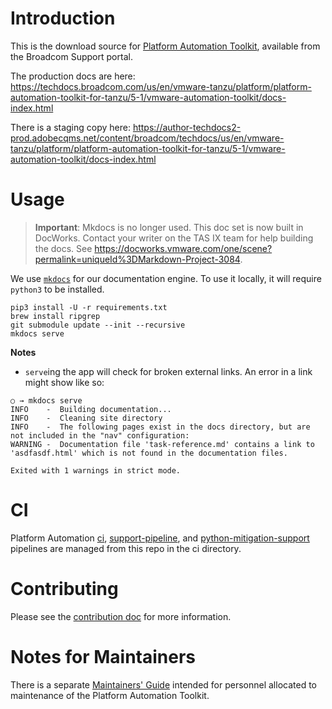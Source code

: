 # Introduction

This is the download source for
[Platform Automation Toolkit](https://support.broadcom.com/group/ecx/productdownloads?subfamily=Platform%20Automation%20Toolkit
),
available from the Broadcom Support portal.

The production docs are here:
https://techdocs.broadcom.com/us/en/vmware-tanzu/platform/platform-automation-toolkit-for-tanzu/5-1/vmware-automation-toolkit/docs-index.html

There is a staging copy here:
https://author-techdocs2-prod.adobecqms.net/content/broadcom/techdocs/us/en/vmware-tanzu/platform/platform-automation-toolkit-for-tanzu/5-1/vmware-automation-toolkit/docs-index.html

# Usage

>**Important**: Mkdocs is no longer used. This doc set is now built in DocWorks.
>Contact your writer on the TAS IX team for help building the docs.
>See https://docworks.vmware.com/one/scene?permalink=uniqueId%3DMarkdown-Project-3084.


We use [`mkdocs`](https://www.mkdocs.org/) for our documentation engine.
To use it locally, it will require `python3` to be installed.

```
pip3 install -U -r requirements.txt
brew install ripgrep
git submodule update --init --recursive
mkdocs serve
```

**Notes**
* `serve`ing the app will check for broken external links.
  An error in a link might show like so:

```
○ → mkdocs serve
INFO    -  Building documentation...
INFO    -  Cleaning site directory
INFO    -  The following pages exist in the docs directory, but are not included in the "nav" configuration:
WARNING -  Documentation file 'task-reference.md' contains a link to 'asdfasdf.html' which is not found in the documentation files.

Exited with 1 warnings in strict mode.
```

# CI

Platform Automation
[ci](https://platform-automation.ci.cf-app.com/teams/main/pipelines/python-mitigation-support),
[support-pipeline](https://platform-automation.ci.cf-app.com/teams/main/pipelines/support-pipeline),
and
[python-mitigation-support](https://platform-automation.ci.cf-app.com/teams/main/pipelines/python-mitigation-support) pipelines are managed from this repo in the ci directory.

# Contributing

Please see the [contribution doc](CONTRIBUTING.md) for more information.

# Notes for Maintainers

There is a separate [Maintainers' Guide](MAINTAINERS_GUIDE.md)
intended for personnel allocated to maintenance
of the Platform Automation Toolkit.
